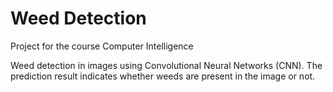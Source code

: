 # Weed Detection

Project for the course Computer Intelligence

Weed detection in images using Convolutional Neural Networks (CNN). The prediction result indicates whether weeds are present in the image or not.
